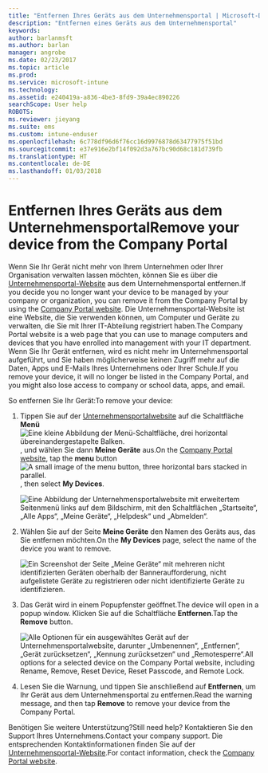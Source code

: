 ```yaml
---
title: "Entfernen Ihres Geräts aus dem Unternehmensportal | Microsoft-Dokumentation"
description: "Entfernen eines Geräts aus dem Unternehmensportal"
keywords: 
author: barlanmsft
ms.author: barlan
manager: angrobe
ms.date: 02/23/2017
ms.topic: article
ms.prod: 
ms.service: microsoft-intune
ms.technology: 
ms.assetid: e240419a-a836-4be3-8fd9-39a4ec890226
searchScope: User help
ROBOTS: 
ms.reviewer: jieyang
ms.suite: ems
ms.custom: intune-enduser
ms.openlocfilehash: 6c778df96d6f76cc16d9976878d63477975f51bd
ms.sourcegitcommit: e37e916e2bf14f092d3a767bc90d68c181d739fb
ms.translationtype: HT
ms.contentlocale: de-DE
ms.lasthandoff: 01/03/2018
---
```

# <a name="remove-your-device-from-the-company-portal"></a><span data-ttu-id="104bc-103">Entfernen Ihres Geräts aus dem Unternehmensportal</span><span class="sxs-lookup"><span data-stu-id="104bc-103">Remove your device from the Company Portal</span></span>

<span data-ttu-id="104bc-104">Wenn Sie Ihr Gerät nicht mehr von Ihrem Unternehmen oder Ihrer Organisation verwalten lassen möchten, können Sie es über die [Unternehmensportal-Website](https://portal.manage.microsoft.com#HelpDeskDialog) aus dem Unternehmensportal entfernen.</span><span class="sxs-lookup"><span data-stu-id="104bc-104">If you decide you no longer want your device to be managed by your company or organization, you can remove it from the Company Portal by using the [Company Portal website](https://portal.manage.microsoft.com#HelpDeskDialog).</span></span> <span data-ttu-id="104bc-105">Die Unternehmensportal-Website ist eine Website, die Sie verwenden können, um Computer und Geräte zu verwalten, die Sie mit Ihrer IT-Abteilung registriert haben.</span><span class="sxs-lookup"><span data-stu-id="104bc-105">The Company Portal website is a web page that you can use to manage computers and devices that you have enrolled into management with your IT department.</span></span> <span data-ttu-id="104bc-106">Wenn Sie Ihr Gerät entfernen, wird es nicht mehr im Unternehmensportal aufgeführt, und Sie haben möglicherweise keinen Zugriff mehr auf die Daten, Apps und E-Mails Ihres Unternehmens oder Ihrer Schule.</span><span class="sxs-lookup"><span data-stu-id="104bc-106">If you remove your device, it will no longer be listed in the Company Portal, and you might also lose access to company or school data, apps, and email.</span></span>

<span data-ttu-id="104bc-107">So entfernen Sie Ihr Gerät:</span><span class="sxs-lookup"><span data-stu-id="104bc-107">To remove your device:</span></span>

1. <span data-ttu-id="104bc-108">Tippen Sie auf der [Unternehmensportalwebsite](https://portal.manage.microsoft.com#HelpDeskDialog) auf die Schaltfläche __Menü__ ![Eine kleine Abbildung der Menü-Schaltfläche, drei horizontal übereinandergestapelte Balken.](/Intune/whats-new/media/CP_hamburger_menu.png), und wählen Sie dann __Meine Geräte__ aus.</span><span class="sxs-lookup"><span data-stu-id="104bc-108">On the [Company Portal website](https://portal.manage.microsoft.com#HelpDeskDialog), tap the __menu__ button ![A small image of the menu button, three horizontal bars stacked in parallel.](/Intune/whats-new/media/CP_hamburger_menu.png), then select __My Devices__.</span></span>

   ![Eine Abbildung der Unternehmensportalwebsite mit erweitertem Seitenmenü links auf dem Bildschirm, mit den Schaltflächen „Startseite“, „Alle Apps“, „Meine Geräte“, „Helpdesk“ und „Abmelden“.](/media/iwp-expanded-sidebar.png)

2. <span data-ttu-id="104bc-110">Wählen Sie auf der Seite __Meine Geräte__ den Namen des Geräts aus, das Sie entfernen möchten.</span><span class="sxs-lookup"><span data-stu-id="104bc-110">On the __My Devices__ page, select the name of the device you want to remove.</span></span>

    ![Ein Screenshot der Seite „Meine Geräte“ mit mehreren nicht identifizierten Geräten oberhalb der Banneraufforderung, nicht aufgelistete Geräte zu registrieren oder nicht identifizierte Geräte zu identifizieren.](./media/macOS_enroll_002_tap_here_banner.png)

3. <span data-ttu-id="104bc-112">Das Gerät wird in einem Popupfenster geöffnet.</span><span class="sxs-lookup"><span data-stu-id="104bc-112">The device will open in a popup window.</span></span> <span data-ttu-id="104bc-113">Klicken Sie auf die Schaltfläche **Entfernen**.</span><span class="sxs-lookup"><span data-stu-id="104bc-113">Tap the **Remove** button.</span></span>

   ![<span data-ttu-id="104bc-114">Alle Optionen für ein ausgewähltes Gerät auf der Unternehmensportalwebsite, darunter „Umbenennen“, „Entfernen“, „Gerät zurücksetzen“, „Kennung zurücksetzen“ und „Remotesperre“.</span><span class="sxs-lookup"><span data-stu-id="104bc-114">All options for a selected device on the Company Portal website, including Rename, Remove, Reset Device, Reset Passcode, and Remote Lock.</span></span> ](./media/iwp-screen-with-all-options.png)

4. <span data-ttu-id="104bc-115">Lesen Sie die Warnung, und tippen Sie anschließend auf **Entfernen**, um Ihr Gerät aus dem Unternehmensportal zu entfernen.</span><span class="sxs-lookup"><span data-stu-id="104bc-115">Read the warning message, and then tap **Remove** to remove your device from the Company Portal.</span></span>

<span data-ttu-id="104bc-116">Benötigen Sie weitere Unterstützung?</span><span class="sxs-lookup"><span data-stu-id="104bc-116">Still need help?</span></span> <span data-ttu-id="104bc-117">Kontaktieren Sie den Support Ihres Unternehmens.</span><span class="sxs-lookup"><span data-stu-id="104bc-117">Contact your company support.</span></span> <span data-ttu-id="104bc-118">Die entsprechenden Kontaktinformationen finden Sie auf der [Unternehmensportal-Website](https://portal.manage.microsoft.com#HelpDeskDialog).</span><span class="sxs-lookup"><span data-stu-id="104bc-118">For contact information, check the [Company Portal website](https://portal.manage.microsoft.com#HelpDeskDialog).</span></span>
